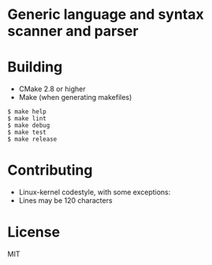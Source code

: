 # Generic language and syntax scanner and parser

# Building

* CMake 2.8 or higher
* Make (when generating makefiles)

```
$ make help
$ make lint
$ make debug
$ make test
$ make release
```

# Contributing

* Linux-kernel codestyle, with some exceptions:
 * Lines may be 120 characters

# License

MIT
